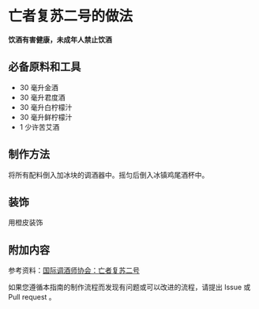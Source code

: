
# 亡者复苏二号的做法

**饮酒有害健康，未成年人禁止饮酒**

## 必备原料和工具

- 30 毫升金酒 
- 30 毫升君度酒
- 30 毫升白柠檬汁 
- 30 毫升鲜柠檬汁 
- 1 少许苦艾酒


## 制作方法

将所有配料倒入加冰块的调酒器中。摇匀后倒入冰镇鸡尾酒杯中。

## 装饰

用橙皮装饰

## 附加内容

参考资料：[国际调酒师协会：亡者复苏二号](https://iba-world.com/corpse-reviver-2/)

如果您遵循本指南的制作流程而发现有问题或可以改进的流程，请提出 Issue 或 Pull request 。

